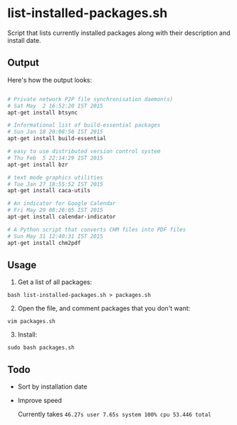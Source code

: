 
# list-installed-packages.sh

Script that lists currently installed packages along with their description and install date.

## Output

Here's how the output looks:

```bash

# Private network P2P file synchronisation daemon(s)
# Sat May  2 16:52:20 IST 2015
apt-get install btsync

# Informational list of build-essential packages
# Sun Jan 18 20:08:56 IST 2015
apt-get install build-essential

# easy to use distributed version control system
# Thu Feb  5 22:14:29 IST 2015
apt-get install bzr

# text mode graphics utilities
# Tue Jan 27 18:55:52 IST 2015
apt-get install caca-utils

# An indicator for Google Calendar
# Fri May 29 08:26:05 IST 2015
apt-get install calendar-indicator

# A Python script that converts CHM files into PDF files
# Sun May 31 12:40:31 IST 2015
apt-get install chm2pdf

```

## Usage

1. Get a list of all packages:

  `bash list-installed-packages.sh > packages.sh`

2. Open the file, and comment packages that you don't want:

  `vim packages.sh`

3. Install:

  `sudo bash packages.sh`

## Todo

* Sort by installation date

* Improve speed

  Currently takes `46.27s user 7.65s system 100% cpu 53.446 total`
